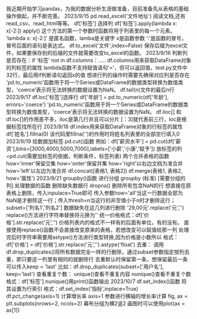我近期开始学习pandas，为我的数据分析生涯做准备，目前准备先从表格的基础操作做起，并不断完善。
                                                  2023/9/15
pd.read_excel('文件地址') 阅读文档,还有read_csv、read_html等等。
df['标签'] 选择列
df['标签'].apply(lambda x: x[-2:])
apply() 这个方法的第一个参数时函数将用于列表里的每一个元素。 ‘lambda x: x[-2:]’ 是匿名函数，lamba是关键字 x是函数参数 ‘:’是函数的冒号，冒号后面的语句是表达式。
df.to_excel('文件',index=False) 保存后缀为excel文件，如果要保存别的后缀的文件就需要改变to_excel的函数。
                                                  2023/9/16
判断列是否存在：if '标签' not in df.columns：..... df.columns用来获取DataFrame对象的列标签的属性
lambda函数不支持赋值语句'='，但可以返回值，test.py文件中32行，最后用if判断语句返回x的值
想进行列的操作时需要先确保对应列是否存在
'pd.to_numeric’函数用于将一个Series或DataFrame的数据类型转换为数值类型，'coerce’表示将无法转换的数据设置为NaN。
df.tail(n)文件的最后n行
                                                  2023/9/17
df.loc['标签']选择行
df['年龄'] = pd.to_numeric(df['年龄'], errors='coerce') 'pd.to_numeric’函数用于将一个Series或DataFrame的数据类型转换为数值类型，'coerce’表示将无法转换的数据设置为NaN。
df.iloc[] 和 df.loc[]的作用差不多，iloc是第几行并且可以分片 [：3]就代表前三行，loc是根据标签找所在行
                                                  2023/9/18
df.index用来获取DataFrame对象的行标签的属性
df['姓名'].fillna(0) 该代码里fillna('')的作用时将姓名列表里的全部空行填入0
                                                  2023/9/19
给数据加标签 pd.cut()函数
  例如：df['薪资水平'] = pd.cut(df['薪资'],bins=[3000,4000,5000,7000],labels=['小薪','小康','赋予'])
    放标签的列=pd.cut(需要加标签的依据，判断条件，标签列表)
两个合并表格的函数  how='inner'保留交集 how='onter'保留并集 how='right'以右边文档为准合并 how='left'以左边为准合并
df.concat([表格1, 表格2])    df.merge(表格1, 表格2, how='属性')
                                                  2023/9/21
groupby()函数 进行分组    groupby (标准) [需要分组的列].处理数据的函数
  删除缺失数据行 dropna() 删除所有包含NaN的行 想直接在原表格上删除，传入inpulace=True即可
  传入参数how='all'当这一行数据全部为NaN是才删除这一行；传入thresh=n当这行的非空值小于n时才删除这行；
  subset=['列名1','列名2'] 数据缺失在这几列进行删除
'29,00元'.replace('元','') replace()方法进行字符串替换将元换为''
  统一价格格式：df['价格'].str.replace('元','') 价格列表内的格式不一样有的后面有单位，有的没有。
  直接使用replace()函数不会直接改变原来的表格，若想改变可以赋值给那一列
  处理完后时字符串需要用astype()方法进行类型转换,因为价格是小数所以 
  格式：df['价格'] = df['价格'].str.replace('元','').astype('float')
去重：
  调用df.drop_duplicates()将所有数据完全一样的行删除，通过subset参数指定按列去重，即只要这一列里有相同的就删除行
  去重默认时保留第一条，想保留最后一条可以传入keep = 'last' 比如：df.drop_duplicates(subset=['用户名'], keep='last')
查看重复个数：
  unique()查看不重复内容 nunique()查看不重复个数
  格式：df['标签'].nunique()用print()函数输出
                                                  2023/10/7
df.set_index()函数 将其设置为行索引
  格式：df.set_index('指标',inplace=True)
df.pct_change(axis=1) 计算增长率  axis=1 参数进行横轴的增长率计算
fig, ax = plt.subplots(nrows=2, ncols=2) 幕布分组为横2竖2
  画图时可以使用plot(ax = ax[1])
